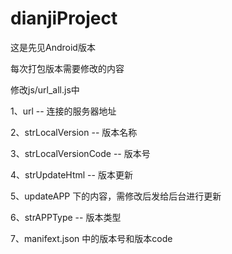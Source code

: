 # dianjiProject

这是先见Android版本

每次打包版本需要修改的内容


修改js/url_all.js中 

1、url -- 连接的服务器地址

2、strLocalVersion -- 版本名称

3、strLocalVersionCode -- 版本号

4、strUpdateHtml -- 版本更新

5、updateAPP 下的内容，需修改后发给后台进行更新

6、strAPPType -- 版本类型

7、manifext.json 中的版本号和版本code